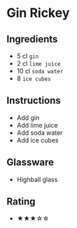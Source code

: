 # Gin Rickey

## Ingredients
- 5 cl `gin`
- 2 cl `lime juice`
- 10 cl `soda water`
- 8 `ice cubes`

## Instructions
- Add gin
- Add lime juice
- Add soda water
- Add ice cubes

## Glassware
- Highball glass

## Rating
- ★★★☆☆